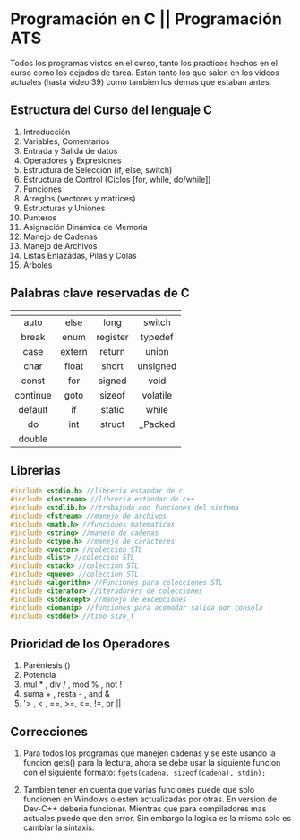 # Programación en C || Programación ATS

Todos los programas vistos en el curso, tanto los practicos hechos en el curso como los dejados de tarea.
Estan tanto los que salen en los videos actuales (hasta video 39) como tambien los demas que estaban antes.

## Estructura del Curso del lenguaje C

1. Introducción
2. Variables, Comentarios
3. Entrada y Salida de datos
4. Operadores y Expresiones
5. Estructura de Selección (if, else, switch)
6. Estructura de Control (Ciclos [for, while, do/while])
7. Funciones
8. Arreglos (vectores y matrices)
9. Estructuras y Uniones
10. Punteros
11. Asignación Dinámica de Memoria
12. Manejo de Cadenas
13. Manejo de Archivos
14. Listas Enlazadas, Pilas y Colas
15. Arboles

## Palabras clave reservadas de C

| <!-- --> | <!-- --> | <!-- --> | <!-- --> |
| :------: | :------: | :------: | :------: |
|   auto   |   else   |   long   |  switch  |
|  break   |   enum   | register | typedef  |
|   case   |  extern  |  return  |  union   |
|   char   |  float   |  short   | unsigned |
|  const   |   for    |  signed  |   void   |
| continue |   goto   |  sizeof  | volatile |
| default  |    if    |  static  |  while   |
|    do    |   int    |  struct  | \_Packed |
|  double  |          |          |          |

## Librerias

```c++
#include <stdio.h> //libreria estandar de c
#include <iostream> //libreria estandar de c++
#include <stdlib.h> //trabajndo con funciones del sistema
#include <fstream> //manejo de archivos
#include <math.h> //funciones matematicas
#include <string> //manejo de cadenas
#include <ctype.h> //manejo de caracteres
#include <vector> //coleccion STL
#include <list> //coleccion STL
#include <stack> //coleccion STL
#include <queue> //coleccion STL
#include <algorithn> //Funciones para colecciones STL
#include <iterator> //iteradorers de colecciones
#include <stdexcept> //manejo de excepciones
#include <iomanip> //funciones para acomodar salida por consola
#include <stddef> //tipo size_t
```

## Prioridad de los Operadores

1. Paréntesis ()
2. Potencia
3. mul \* , div / , mod % , not !
4. suma + , resta - , and &
5. '> , < , ==, >=, <=, !=, or ||

## Correcciones

1. Para todos los programas que manejen cadenas y se este usando la funcion gets() para la lectura, ahora se debe usar la siguiente funcion con el siguiente formato:
   `fgets(cadena, sizeof(cadena), stdin);`

2. Tambien tener en cuenta que varias funciones puede que solo funcionen en Windows o esten actualizadas por otras. En version de Dev-C++ deberia funcionar. Mientras que para compiladores mas actuales puede que den error. Sin embargo la logica es la misma solo es cambiar la sintaxis.
